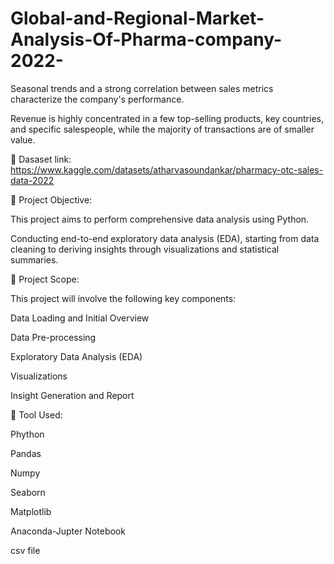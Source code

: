 # Global-and-Regional-Market-Analysis-Of-Pharma-company-2022-

Seasonal trends and a strong correlation between sales metrics characterize the company's performance. 

Revenue is highly concentrated in a few top-selling products, key countries, and specific salespeople, while the majority of transactions are of smaller value.

📌 Dasaset link:  https://www.kaggle.com/datasets/atharvasoundankar/pharmacy-otc-sales-data-2022

🔴 Project Objective:

This project aims to perform comprehensive data analysis using Python. 

Conducting end-to-end exploratory data analysis (EDA), starting from data cleaning to deriving insights through visualizations and statistical summaries.

🔴 Project Scope:

This project will involve the following key components:

Data Loading and Initial Overview

Data Pre-processing

Exploratory Data Analysis (EDA)

Visualizations

Insight Generation and Report


🔴 Tool Used:

Phython

Pandas

Numpy

Seaborn

Matplotlib

Anaconda-Jupter Notebook

csv file
